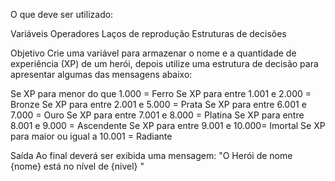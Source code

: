 O que deve ser utilizado:

Variáveis
Operadores
Laços de reprodução
Estruturas de decisões

Objetivo
Crie uma variável para armazenar o nome e a quantidade de experiência (XP) de um herói, depois utilize uma estrutura de decisão para apresentar algumas das mensagens abaixo:

Se XP para menor do que 1.000 = Ferro Se XP para entre 1.001 e 2.000 = Bronze Se XP para entre 2.001 e 5.000 = Prata Se XP para entre 6.001 e 7.000 = Ouro Se XP para entre 7.001 e 8.000 = Platina Se XP para entre 8.001 e 9.000 = Ascendente Se XP para entre 9.001 e 10.000= Imortal Se XP para maior ou igual a 10.001 = Radiante

Saída
Ao final deverá ser exibida uma mensagem: "O Herói de nome {nome} está no nível de {nivel} "

